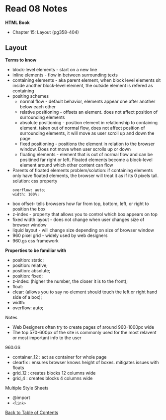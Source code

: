 # Read 08 Notes

**HTML Book**
- Chapter 15: Layout (pg358-404)

## Layout

**Terms to know**

- block-level elements - start on a new line
- inline elements - flow in between surrounding texts
- containing elements - aka parent element, when block level elements sit inside another block-level element, the outside element is refered as containing
- positing schemes
  - normal flow - default behavior, elements appear one after another below each other
  - relative positioning - offsets an element. does not affect position of surrounding elements
  - absolute positioning - position element in relationship to containing element. taken out of normal flow, does not affect position of surrounding elements, it will move as user scroll up and down the page
  - fixed positioning - positions the element in relation to the browser window. Does not move when user scrolls up or down
  - floating elements - element that is out of normal flow and can be positined far right or left. Floated elements become a block-level element around which other content can flow
- Parents of floated elements problem/solution: if containing elements only have floated elements, the browser will treat it as if its 0 pixels tall. solution: css property
  ```
  overflow: auto;
  width: 100%;
  ```
- box offset- tells browsers how far from top, bottom, left, or right to position the box
- z-index - property that allows you to control which box appears on top
- fixed width layout - does not change when user changes size of browser window
- liquid layout - will change size depending on size of browser window
- 960 pixel grid - widely used by web designers
- 960.gs css framework

**Properties to be familiar with**

- position: static;
- position: relative;
- position: absolute;
- position: fixed;
- z-index: (higher the number, the closer it is to the front);
- float: 
- clear: (allows you to say no element should touch the left or right hand side of a box);
- width:
- overflow: auto;

Notes

- Web Designers often try to create pages of around 960-1000px wide
- The top 570-600px of the site is commonly used for the most relavent or most important info to the user

 960.GS

- container_12 : act as container for whole page
- clearfix : ensures browser knows height of boxes. mitigates issues with floats
- grid_12 : creates blocks 12 columns wide
- grid_4 : creates blocks 4 columns wide

Multiple Style Sheets
- @import
- `<link>`


[Back to Table of Contents](https://davees987.github.io/reading-notes)